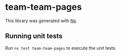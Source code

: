 # team-team-pages

This library was generated with [Nx](https://nx.dev).

## Running unit tests

Run `nx test team-team-pages` to execute the unit tests.
